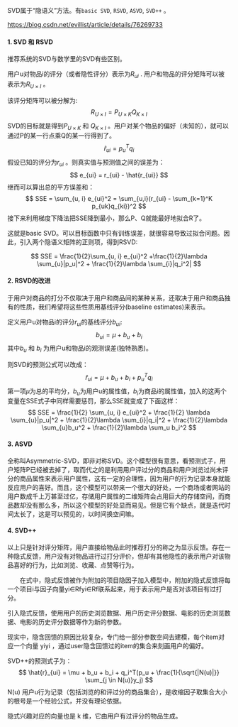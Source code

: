 SVD属于“隐语义”方法。有`basic SVD`, `RSVD`, `ASVD`, `SVD++` 。

https://blog.csdn.net/evillist/article/details/76269733

#### 1. SVD 和 RSVD

推荐系统的SVD与数学里的SVD有些区别。

用户u对物品i的评分（或者隐性评分）表示为$R_{ui}$ . 用户和物品的评分矩阵可以被表示为$R_{U \times I}$ 。

该评分矩阵可以被分解为:
$$
R_{U \times I} = P_{U \times K} Q_{K \times I}
$$
SVD的目标就是得到$P_{U \times K}$ 和 $Q_{K \times I}$ 。用户对某个物品的偏好（未知的），就可以通过P的某一行点乘Q的某一行得到了。
$$
\hat{r}_{ui} = p_u^T q_i
$$
假设已知的评分为$r_{ui}$ 。则真实值与预测值之间的误差为： 
$$
e_{ui} = r_{ui} - \hat{r_{ui}}
$$
继而可以算出总的平方误差和：
$$
SSE = \sum_{u, i} e_{ui}^2 = \sum_{u,i}(r_{ui} - \sum_{k=1}^K p_{uk}q_{ki})^2
$$
接下来利用梯度下降法把SSE降到最小，那么P、Q就能最好地拟合R了。

这就是basic SVD。可以目标函数中只有训练误差，就很容易导致过拟合问题。因此，引入两个隐语义矩阵的正则项，得到RSVD:

$$
SSE = \frac{1}{2}\sum_{u, i} e_{ui}^2 +\frac{1}{2}\lambda \sum_{u}|p_u|^2 + \frac{1}{2}\lambda \sum_{i}|q_i^2|
$$

#### 2. RSVD的改进

于用户对商品的打分不仅取决于用户和商品间的某种关系，还取决于用户和商品独有的性质，我们希望将这些性质用基线评分(baseline estimates)来表示。

定义用户u对物品i的评分$r_{ui}$的基线评分$b_{ui}$:
$$
b_{ui} = \mu + b_u + b_i
$$
其中$b_u$ 和 $b_i$ 为用户u和物品i的观测误差(独特熟悉)。

则SVD的预测公式可以改成：
$$
\hat{r}_{ui} = \mu + b_u + b_i + p_u^T q_i
$$
第一项$\mu$为总的平均分，$b_u$为用户u的属性值，$b_i$为商品i的属性值，加入的这两个变量在SSE式子中同样需要惩罚，那么SSE就变成了下面这样：
$$
SSE = \frac{1}{2} \sum_{u, i} e_{ui}^2 + \frac{1}{2} \lambda \sum_{u}|p_u|^2 + \frac{1}{2}\lambda \sum_{i}|q_i|^2 + \frac{1}{2}\lambda \sum_{u}b_u^2 + \frac{1}{2}\lambda \sum_u b_i^2
$$


#### 3. ASVD

全称叫Asymmetric-SVD，即非对称SVD。这个模型很有意思，看预测式子，用户矩阵P已经被去掉了，取而代之的是利用用户评过分的商品和用户浏览过尚未评分的商品属性来表示用户属性，这有一定的合理性，因为用户的行为记录本身就能反应用户的喜好。而且，这个模型可以带来一个很大的好处，一个商场或者网站的用户数成千上万甚至过亿，存储用户属性的二维矩阵会占用巨大的存储空间，而商品数却没有那么多，所以这个模型的好处显而易见。但是它有个缺点，就是迭代时间太长了，这是可以预见的，以时间换空间嘛。



#### 4. SVD++

以上只是针对评分矩阵，用户直接给物品此时推荐打分的称之为显示反馈。存在一种隐式反馈，用户没有对物品进行过打分评价，但却有其他隐性的表示用户对该物品喜好的行为，比如浏览、收藏、点赞等行为。

  在式中，隐式反馈被作为附加的项目隐因子加入模型中，附加的隐式反馈将每一个项目i与因子向量yi∈Rfyi∈Rf联系起来，用于表示用户是否对该项目有过打分。

引入隐式反馈，使用用户的历史浏览数据、用户历史评分数据、电影的历史浏览数据、电影的历史评分数据等作为新的参数。

现实中，隐含回馈的原因比较复杂，专门给一部分参数空间去建模，每个item对应一个向量 yiyi ，通过user隐含回馈过的item的集合来刻画用户的偏好。

SVD++的预测式子为：
$$
\hat{r}_{ui} = \mu + b_u + b_i + q_i^T(p_u + \frac{1}{\sqrt{|N(u)|}} \sum_{j \in N(u)}y_j)
$$
N(u) 用户u行为记录（包括浏览的和评过分的商品集合），是收缩因子取集合大小的根号是一个经验公式，并没有理论依据。

 隐式兴趣对应的向量也是 k 维，它由用户有过评分的物品生成。